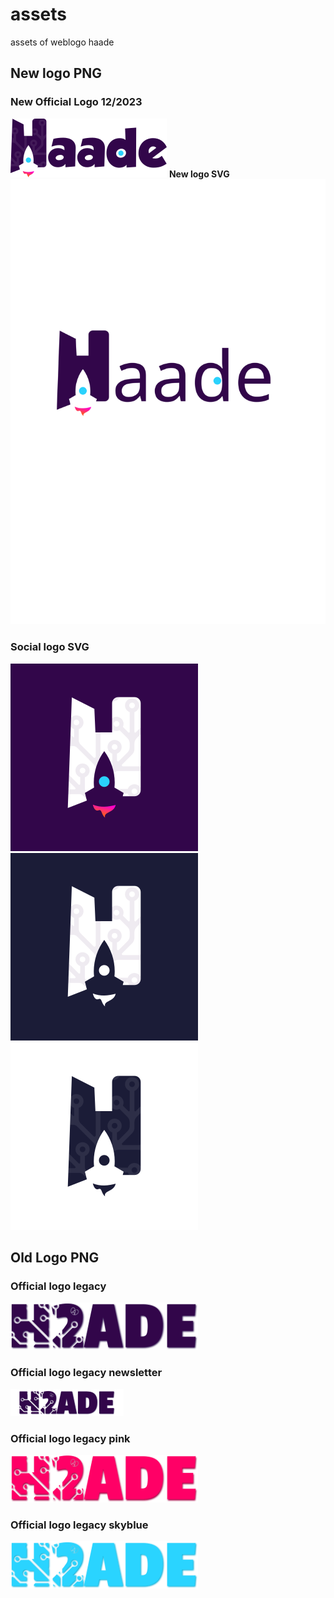 <head>
  <link rel="preload" href="assets/fonts/GROBOLD.ttf" as="font" type="font/ttf" crossorigin>
</head>

# assets
assets of weblogo haade

## New logo PNG

### New Official Logo 12/2023
![New logo png](assets/New/logo.png)
**New logo SVG**
![New logo svg](assets/New/logo.svg)
### Social logo SVG

![Social logo](assets/New/social-logo.png)
![Social logo backdark white](assets/New/social-logo-backdark-white.png)
![Social logo backwhite dark](assets/New/social-logo-backwhite-dark.png)

## Old Logo PNG

### Official logo legacy
![legacy official logo png](assets/Legacy/logo-legacy.png)
### Official logo legacy newsletter
![legacy official newsletter logo png](assets/Legacy/logo-legacy-newsletter.png)
### Official logo legacy pink
![legacy official logo pink](assets/Legacy/logo-legacy-pink.png)
### Official logo legacy skyblue
![legacy official logo skyblue](assets/Legacy/logo-legacy-skyblue.png)

